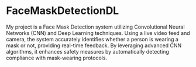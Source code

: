 # FaceMaskDetectionDL
My project is a Face Mask Detection system utilizing Convolutional Neural Networks (CNN) and Deep Learning techniques. Using a live video feed and camera, the system accurately identifies whether a person is wearing a mask or not, providing real-time feedback. By leveraging advanced CNN algorithms, it enhances safety measures by automatically detecting compliance with mask-wearing protocols.
